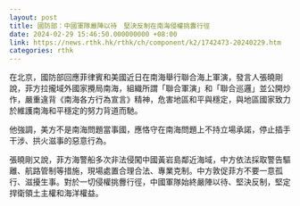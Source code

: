```yaml
---
layout: post
title: 國防部：中國軍隊嚴陣以待　堅決反制在南海侵權挑釁行徑
date: 2024-02-29 15:46:50.000000000 +08:00
link: https://news.rthk.hk/rthk/ch/component/k2/1742473-20240229.htm
categories: rthk
---
```


在北京，國防部回應菲律賓和美國近日在南海舉行聯合海上軍演，發言人張曉剛說，菲方拉攏域外國家攪局南海，組織所謂「聯合軍演」和「聯合巡邏」並公開炒作，嚴重違背《南海各方行為宣言》精神，危害地區和平與穩定，與地區國家致力於維護南海和平穩定的努力背道而馳。

他強調，美方不是南海問題當事國，應恪守在南海問題上不持立場承諾，停止插手干涉、拱火滋事的惡意行為。

張曉剛又說，菲方海警船多次非法侵闖中國黃岩島鄰近海域，中方依法採取警告驅離、航路管制等措施，現場處置合理合法、專業克制。中方敦促菲方不要一意孤行、滋擾生事。對於一切侵權挑釁行徑，中國軍隊始終嚴陣以待、堅決反制，堅定捍衛領土主權和海洋權益。
